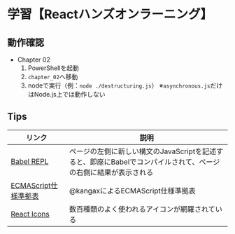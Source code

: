 # 学習【Reactハンズオンラーニング】

## 動作確認

- Chapter 02
  1. PowerShellを起動
  2. `chapter_02`へ移動
  3. nodeで実行（例：`node ./destructuring.js`）
  ※`asynchronous.js`だけはNode.js上では動作しない

## Tips

|リンク|説明|
|---|---|
|[Babel REPL](https://babeljs.io/repl)|ページの左側に新しい構文のJavaScriptを記述すると、即座にBabelでコンパイルされて、ページの右側に結果が表示される|
|[ECMAScript仕様準拠表](https://kangax.github.io/compat-table/esnext/)|@kangaxによるECMAScript仕様準拠表|
|[React Icons](https://react-icons.github.io/react-icons/)|数百種類のよく使われるアイコンが網羅されている|
